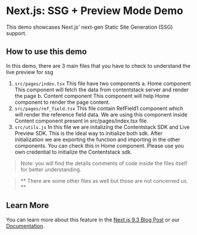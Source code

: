 # Next.js: SSG + Preview Mode Demo

This demo showcases Next.js' next-gen Static Site Generation (SSG) support.

## How to use this demo

In this demo, there are 3 main files that you have to check to understand the live preview for ssg
1. ``` src/pages/index.tsx ```
   This file have two components
    a. Home component
       This component will fetch the data from contentstack server and render the page
    b. Content component
        This component will help Home component to render the page content.
2. ``` src/pages/ref_field.tsx ```
    This file contain RefField1 component which will render the reference field data. We are using this component inside Content component present in src/pages/index.tsx file.
3. ``` src/utils.js ``` 
    In this file we are initalizing the Contentstack SDK and Live Preview SDK. This is the ideal way to initialize both sdk. After initialization we are exporting the function and importing in the 
    other components. You can check this in Home component. Please use you own credential to initialize the Contentstack sdk.

> Note: you will find the details comments of code inside the files itself for better understanding.

> ** There are some other files as well but those are not concerned us.  **

## Learn More

You can learn more about this feature in the
[Next.js 9.3 Blog Post](https://nextjs.org/blog/next-9-3) or our
[Documentation](https://nextjs.org/docs/advanced-features/preview-mode).
